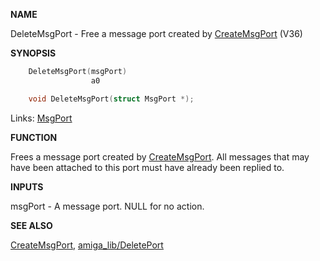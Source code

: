 
**NAME**

DeleteMsgPort - Free a message port created by [CreateMsgPort](CreateMsgPort)  (V36)

**SYNOPSIS**

```c
    DeleteMsgPort(msgPort)
                  a0

    void DeleteMsgPort(struct MsgPort *);

```
Links: [MsgPort](_OOYY) 

**FUNCTION**

Frees a message port created by [CreateMsgPort](CreateMsgPort).  All messages that
may have been attached to this port must have already been
replied to.

**INPUTS**

msgPort - A message port.  NULL for no action.

**SEE ALSO**

[CreateMsgPort](CreateMsgPort), [amiga_lib/DeletePort](_OQUS)
